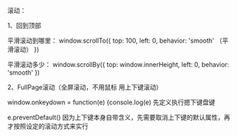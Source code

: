 滚动：

1、回到顶部

平滑滚动到哪里：
window.scrollTo({ 
    top: 100, 
    left: 0, 
    behavior: 'smooth'  （平滑滚动）
 })
 
平滑滚动多少：
window.scrollBy({ 
    top: window.innerHeight, 
    left: 0, 
    behavior: 'smooth' 
})

2、FullPage滚动（全屏滚动，不用鼠标 用上下键滚动）

window.onkeydown = function(e) {console.log(e)  先定义执行摁下键盘键

e.preventDefault()  因为上下键本身自带含义，先需要取消上下键的默认属性，再才按照设定的滚动方式来实行

